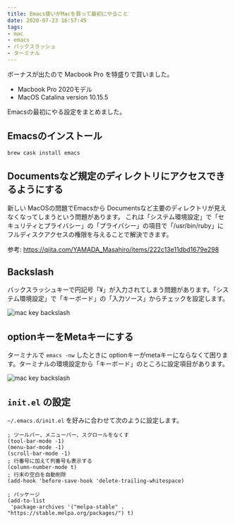 ```yaml
---
title: Emacs使いがMacを買って最初にやること
date: 2020-07-23 16:57:45
tags:
- mac
- emacs
- バックスラッシュ
- ターミナル
---
```


ボーナスが出たので Macbook Pro を特盛りで買いました。

- Macbook Pro 2020モデル
- MacOS Catalina version 10.15.5

Emacsの最初にやる設定をまとめました。

## Emacsのインストール

```console
brew cask install emacs
```

## Documentsなど規定のディレクトリにアクセスできるようにする

新しい MacOSの問題でEmacsから Documentsなど主要のディレクトリが見えなくなってしまうという問題があります。
これは「システム環境設定」で「セキュリティとプライバシー」の「プライバシー」の項目で「/usr/bin/ruby」にフルディスクアクセスの権限を与えることで解決できます。

参考: https://qiita.com/YAMADA_Masahiro/items/222c13e11dbd1679e298

## Backslash

バックスラッシュキーで円記号「¥」が入力されてしまう問題があります。「システム環境設定」で「キーボード」の「入力ソース」からチェックを設定します。

![mac key backslash](/images/mac_key_backslash.png)

## optionキーをMetaキーにする

ターミナルで `emacs -nw` したときに optionキーがmetaキーにならなくて困ります。ターミナルの環境設定から「キーボード」のところに設定項目があります。

![mac key backslash](/images/mac_meta_key_option.png)

## `init.el` の設定

`~/.emacs.d/init.el` を好みに合わせて次のように設定します。

```elisp
; ツールバー、メニューバー、スクロールをなくす
(tool-bar-mode -1)
(menu-bar-mode -1)
(scroll-bar-mode -1)
; 行番号に加えて列番号も表示する
(column-number-mode t)
; 行末の空白を自動削除
(add-hook 'before-save-hook 'delete-trailing-whitespace)

; パッケージ
(add-to-list
 'package-archives '("melpa-stable" . "https://stable.melpa.org/packages/") t)
```
